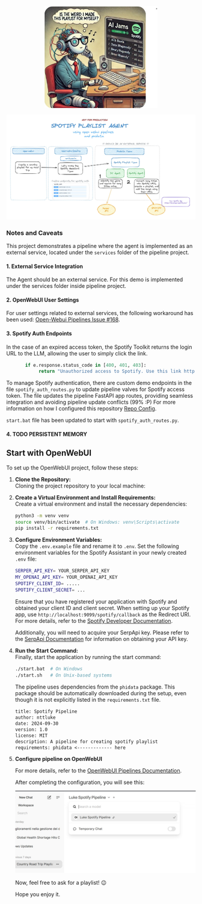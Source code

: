 <div style="text-align: center;">
  <img src="./assets/funny.jpg" alt="Schema" width="300">
</div>

![Schema](assets/schema.jpg)

### Notes and Caveats

This project demonstrates a pipeline where the agent is implemented as an external service, located under the `services` folder of the pipeline project.

#### 1. External Service Integration

The Agent should be an external service.
For this demo is implemented under the services folder inside pipeline project.

#### 2. OpenWebUI User Settings

For user settings related to external services, the following workaround has been used:
[Open-Webui Pipelines Issue #168](https://github.com/open-webui/pipelines/issues/168).

#### 3. Spotify Auth Endpoints

In the case of an expired access token, the Spotify Toolkit returns the login URL to the LLM, allowing the user to simply click the link.

```python
       if e.response.status_code in [400, 401, 403]:
            return "Unauthorized access to Spotify. Use this link http://localhost:9099/spotify/login for retrieving a new access token."

```

To manage Spotify authentication, there are custom demo endpoints in the file `spotify_auth_routes.py` to update pipeline valves for Spotify access token. The file updates the pipeline FastAPI app routes, providing seamless integration and avoiding pipeline update conflicts (99% :P)
For more information on how I configured this repository [Repo Config](./RepoConfig.md).

`start.bat` file has been updated to start with `spotify_auth_routes.py`.

#### 4. TODO PERSISTENT MEMORY

## Start with OpenWebUI

To set up the OpenWebUI project, follow these steps:

1. **Clone the Repository:**  
   Cloning the project repository to your local machine:

2. **Create a Virtual Environment and Install Requirements:**  
   Create a virtual environment and install the necessary dependencies:

   ```bash
   python3 -m venv venv
   source venv/bin/activate  # On Windows: venv\Scripts\activate
   pip install -r requirements.txt
   ```

3. **Configure Environment Variables:**  
   Copy the `.env.example` file and rename it to `.env`. Set the following environment variables for the Spotify Assistant in your newly created `.env` file:

   ```bash
   SERPER_API_KEY= YOUR_SERPER_API_KEY
   MY_OPENAI_API_KEY= YOUR_OPENAI_API_KEY
   SPOTIFY_CLIENT_ID= .....
   SPOTIFY_CLIENT_SECRET= ...
   ```

   Ensure that you have registered your application with Spotify and obtained your client ID and client secret. When setting up your Spotify app, use `http://localhost:9099/spotify/callback` as the Redirect URI. For more details, refer to the [Spotify Developer Documentation](https://developer.spotify.com/documentation/web-api/).

   Additionally, you will need to acquire your SerpApi key. Please refer to the [SerpApi Documentation](https://serpapi.com/docs) for information on obtaining your API key.

4. **Run the Start Command:**  
   Finally, start the application by running the start command:

   ```bash
   ./start.bat  # On Windows
   ./start.sh   # On Unix-based systems
   ```

   The pipeline uses dependencies from the `phidata` package. This package should be automatically downloaded during the setup, even though it is not explicitly listed in the `requirements.txt` file.

   ```
   title: Spotify Pipeline
   author: nttluke
   date: 2024-09-30
   version: 1.0
   license: MIT
   description: A pipeline for creating spotify playlist
   requirements: phidata <------------- here
   ```

5. **Configure pipeline on OpenWebUI**

   For more details, refer to the [OpenWebUI Pipelines Documentation](https://docs.openwebui.com/pipelines/).

   After completing the configuration, you will see this:

   ![Schema](assets/pipelines_view.jpg)

   Now, feel free to ask for a playlist! 😉

   Hope you enjoy it.
